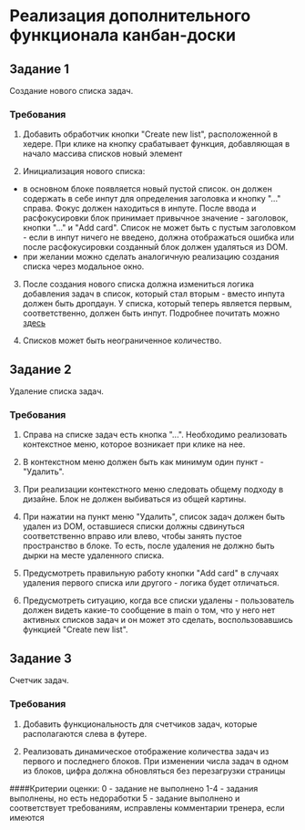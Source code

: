 # Реализация дополнительного функционала канбан-доски

## Задание 1

Создание нового списка задач.

### Требования

1. Добавить обработчик кнопки "Create new list", расположенной в хедере. При клике на кнопку срабатывает функция, добавляющая 
в начало массива списков новый элемент

2. Инициализация нового списка: 
- в основном блоке появляется новый пустой список. он должен содержать в себе инпут для определения заголовка и кнопку "..." справа.
Фокус должен находиться в инпуте. После ввода и расфокусировки блок принимает привычное значение - заголовок, кнопки "..." и 
"Add card". Список не может быть с пустым заголовком - если в инпут ничего не введено, должна отображаться ошибка или после расфокусировки созданный блок
должен удаляться из DOM.
- при желании можно сделать аналогичную реализацию создания списка через модальное окно.

3. После создания нового списка должна измениться логика добавления задач в список, который стал вторым - вместо инпута должен быть дропдаун. У списка, который 
теперь является первым, соответственно, должен быть инпут. Подробнее почитать можно [здесь](https://github.com/WebPurple/external-courses/tree/master/src/ex13_js_events)

4. Списков может быть неограниченное количество.

## Задание 2

Удаление списка задач.

### Требования

1. Справа на списке задач есть кнопка "...". Необходимо реализовать контекстное меню, которое возникает при клике на нее.

2. В контекстном меню должен быть как минимум один пункт - "Удалить". 

3. При реализации контекстного меню следовать общему подходу в дизайне. Блок не должен выбиваться из общей картины.

4. При нажатии на пункт меню "Удалить", список задач должен быть удален из DOM, оставшиеся списки должны сдвинуться соответственно вправо
или влево, чтобы занять пустое пространство в блоке. То есть, после удаления не должно быть дырки на месте удаленного списка.

5. Предусмотреть правильную работу кнопки "Add card" в случаях удаления первого списка или другого - логика будет отличаться.

6. Предусмотреть ситуацию, когда все списки удалены - пользователь должен видеть какие-то сообщение в main о том, что у него нет активных
списков задач и он может это сделать, воспользовавшись функцией "Create new list". 

## Задание 3

Счетчик задач.

### Требования

1. Добавить функциональность для счетчиков задач, которые располагаются слева в футере.

2. Реализовать динамическое отображение количества задач из первого и последнего блоков. При изменении числа задач в одном из блоков, цифра должна обновляться без перезагрузки страницы

####Критерии оценки: 
0 - задание не выполнено
1-4 - задания выполнены, но есть недоработки
5 - задание выполнено и соответствует требованиям, исправлены комментарии тренера, если имеются
